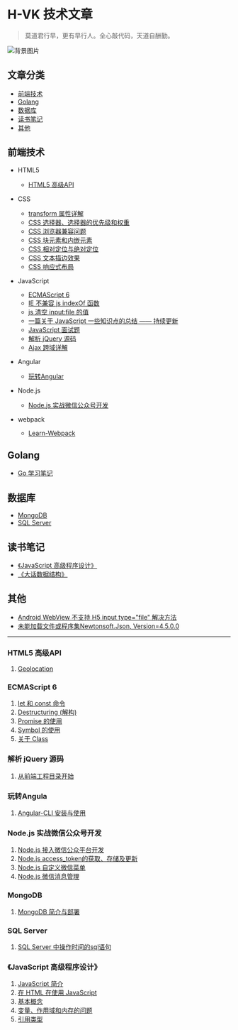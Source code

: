# H-VK 技术文章 
> 莫道君行早，更有早行人。全心敲代码，天道自酬勤。

![背景图片](https://github.com/SilenceHVK/Articles/raw/master/assets/images/bgImages/bg2.jpg)    

## 文章分类  

- [前端技术](#user-content-前端技术)
- [Golang](#user-content-golang)
- [数据库](#user-content-数据库)
- [读书笔记](#user-content-读书笔记)
- [其他](#user-content-其他) 


## 前端技术

- HTML5
	- [HTML5 高级API](#user-content-html5-高级api) 
	
- CSS
	- [transform 属性详解](https://github.com/SilenceHVK/articles/issues/10)
	- [CSS 选择器、选择器的优先级和权重](https://github.com/SilenceHVK/articles/issues/19)
	- [CSS 浏览器兼容问题](https://github.com/SilenceHVK/articles/issues/23)
	- [CSS 块元素和内嵌元素](https://github.com/SilenceHVK/articles/issues/24)
	- [CSS 相对定位与绝对定位](https://github.com/SilenceHVK/articles/issues/25)
	- [CSS 文本描边效果](https://github.com/SilenceHVK/articles/issues/32)
	- [CSS 响应式布局](https://github.com/SilenceHVK/articles/issues/36)
	
- JavaScript
	- [ECMAScript 6](#ecmascript-6)
	- [IE 不兼容 js indexOf 函数](https://github.com/SilenceHVK/articles/issues/13)
	- [js 清空 input:file 的值](https://github.com/SilenceHVK/articles/issues/14)
	- [一篇关于 JavaScript 一些知识点的总结 —— 持续更新](https://github.com/SilenceHVK/articles/issues/16)
	- [JavaScript 面试题](https://github.com/SilenceHVK/articles/issues/18)
	- [解析 jQuery 源码](#user-content-解析-jquery-源码)
	- [Ajax 跨域详解](https://github.com/SilenceHVK/articles/issues/35)
- Angular
	- [玩转Angular](#user-content-玩转angula)
- Node.js
	- [Node.js 实战微信公众号开发](#user-content-nodejs-实战微信公众号开发)	
- webpack
	- [Learn-Webpack](https://github.com/SilenceHVK/articles/issues/20)

## Golang

- [Go 学习笔记](https://github.com/SilenceHVK/articles/issues/37)

## 数据库

- [MongoDB](#mongodb)   
- [SQL Server](#sql-server)


## 读书笔记

- [《JavaScript 高级程序设计》](#javascript-高级程序设计)  
- [《大话数据结构》](https://github.com/SilenceHVK/articles/issues/38)

## 其他

- [Android WebView 不支持 H5 input type="file" 解决方法](https://github.com/SilenceHVK/articles/issues/11)
- [未能加载文件或程序集Newtonsoft.Json, Version=4.5.0.0](https://github.com/SilenceHVK/articles/issues/12)

---

### HTML5 高级API

1. [Geolocation](https://github.com/SilenceHVK/articles/issues/33)

### ECMAScript 6

1. [let 和 const 命令](https://github.com/SilenceHVK/articles/issues/1)
2. [Destructuring (解构)](https://github.com/SilenceHVK/articles/issues/2)
3. [Promise 的使用](https://github.com/SilenceHVK/articles/issues/27)
4. [Symbol 的使用](https://github.com/SilenceHVK/articles/issues/28)
5. [关于 Class](https://github.com/SilenceHVK/articles/issues/30)

### 解析 jQuery 源码

1. [从前端工程目录开始](https://github.com/SilenceHVK/articles/issues/34)

### 玩转Angula

1. [Angular-CLI 安装与使用](https://github.com/SilenceHVK/articles/issues/31)

### Node.js 实战微信公众号开发

1. [Node.js 接入微信公众平台开发](https://github.com/SilenceHVK/articles/issues/4)
2. [Node.js access_token的获取、存储及更新](https://github.com/SilenceHVK/articles/issues/5)
3. [Node.js 自定义微信菜单](https://github.com/SilenceHVK/articles/issues/6)
4. [Node.js 微信消息管理](https://github.com/SilenceHVK/articles/issues/7)

### MongoDB

1. [MongoDB 简介与部署](https://github.com/SilenceHVK/articles/issues/3)

### SQL Server

1. [SQL Server 中操作时间的sql语句](https://github.com/SilenceHVK/articles/issues/17)

### 《JavaScript 高级程序设计》

1. [JavaScript 简介](https://github.com/SilenceHVK/articles/issues/8)
2. [在 HTML 在使用 JavaScript](https://github.com/SilenceHVK/articles/issues/9)
3. [基本概念](https://github.com/SilenceHVK/articles/issues/15)
4. [变量、作用域和内存的问题](https://github.com/SilenceHVK/articles/issues/22)
5. [引用类型](https://github.com/SilenceHVK/articles/issues/29)
